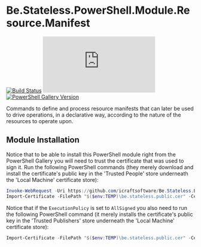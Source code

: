 ﻿# Be.Stateless.PowerShell.Module.Resource.Manifest

[![Build Status](https://dev.azure.com/icraftsoftware/be.stateless/_apis/build/status/Be.Stateless.PowerShell.Module.Resource.Manifest%20Manual%20Release?branchName=master)](https://dev.azure.com/icraftsoftware/be.stateless/_build/latest?definitionId=26&branchName=master)
[![GitHub Release](https://img.shields.io/github/v/release/icraftsoftware/Be.Stateless.PowerShell.Module.Resource.Manifest?label=Release&logo=github)](https://github.com/icraftsoftware/Be.Stateless.PowerShell.Module.Resource.Manifest/releases/latest)
[![PowerShell Gallery Version](https://img.shields.io/powershellgallery/v/Resource.Manifest.svg?style=flat&logo=powershell)](https://www.powershellgallery.com/packages/Resource.Manifest)

Commands to define and process resource manifests that can later be used to drive operations, in a declarative way, according to the nature of the resources to operate upon.

## Module Installation

Notice that to be able to install this PowerShell module right from the PowerShell Gallery you will need to trust the certificate that was used to sign it. Run the following PowerShell commands (they merely download and install the certificate's public key in the 'Trusted People' store underneath the 'Local Machine' certificate store):

```PowerShell
Invoke-WebRequest -Uri https://github.com/icraftsoftware/Be.Stateless.Build.Scripts/raw/master/be.stateless.public.cer -OutFile "$($env:TEMP)\be.stateless.public.cer"
Import-Certificate -FilePath "$($env:TEMP)\be.stateless.public.cer" -CertStoreLocation Cert:\LocalMachine\TrustedPeople\
```

Notice that if the `ExecutionPolicy` is set to `AllSigned` you also need to run the following PowerShell command (it merely installs the certificate's public key in the 'Trusted Publishers' store underneath the 'Local Machine' certificate store):

```PowerShell
Import-Certificate -FilePath "$($env:TEMP)\be.stateless.public.cer" -CertStoreLocation Cert:\LocalMachine\TrustedPublisher\
```
